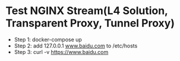 # Test NGINX Stream(L4 Solution, Transparent Proxy, Tunnel Proxy)
- Step 1: docker-compose up
- Step 2: add 127.0.0.1 www.baidu.com to /etc/hosts
- Step 3: curl -v https://www.baidu.com

